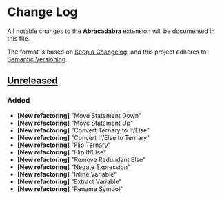 # Change Log

All notable changes to the **Abracadabra** extension will be documented in this file.

The format is based on [Keep a Changelog](https://keepachangelog.com/en/1.0.0/),
and this project adheres to [Semantic Versioning](https://semver.org/spec/v2.0.0.html).

## [Unreleased]

### Added

- **[New refactoring]** "Move Statement Down"
- **[New refactoring]** "Move Statement Up"
- **[New refactoring]** "Convert Ternary to If/Else"
- **[New refactoring]** "Convert If/Else to Ternary"
- **[New refactoring]** "Flip Ternary"
- **[New refactoring]** "Flip If/Else"
- **[New refactoring]** "Remove Redundant Else"
- **[New refactoring]** "Negate Expression"
- **[New refactoring]** "Inline Variable"
- **[New refactoring]** "Extract Variable"
- **[New refactoring]** "Rename Symbol"

[unreleased]: https://github.com/nicoespeon/abracadabra/compare/224558fafc2c9247b637a74a7f17fe3c62140d47...HEAD
